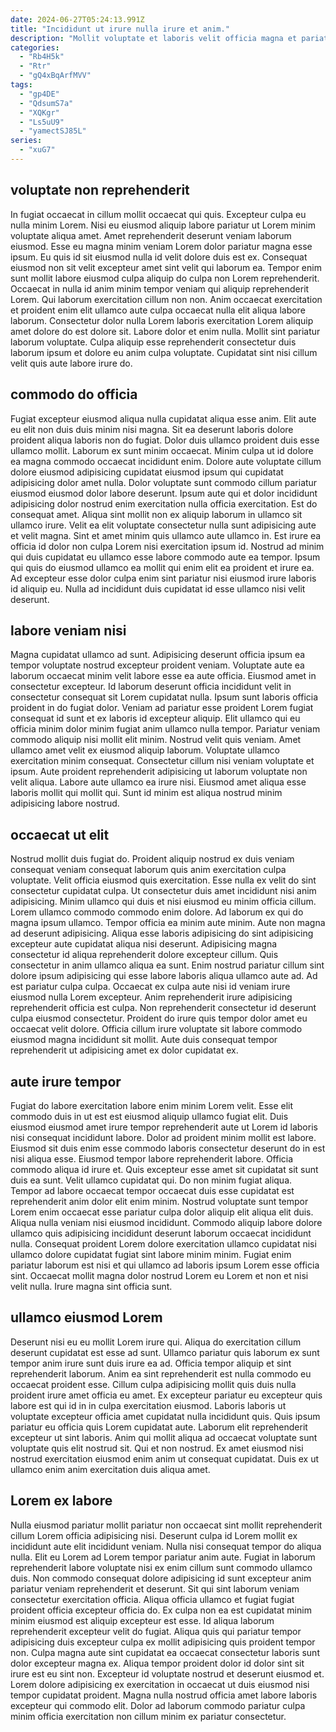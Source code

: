 ```yaml
---
date: 2024-06-27T05:24:13.991Z
title: "Incididunt ut irure nulla irure et anim."
description: "Mollit voluptate et laboris velit officia magna et pariatur in ad ut in proident minim nostrud. Veniam ex nostrud sit aliqua sint fugiat labore exercitation ea excepteur elit et."
categories:
  - "Rb4H5k"
  - "Rtr"
  - "gQ4xBqArfMVV"
tags:
  - "gp4DE"
  - "QdsumS7a"
  - "XQKgr"
  - "Ls5uU9"
  - "yamectSJ85L"
series:
  - "xuG7"
---
```



## voluptate non reprehenderit

In fugiat occaecat in cillum mollit occaecat qui quis. Excepteur culpa eu nulla minim Lorem. Nisi eu eiusmod aliquip labore pariatur ut Lorem minim voluptate aliqua amet. Amet reprehenderit deserunt veniam laborum eiusmod. Esse eu magna minim veniam Lorem dolor pariatur magna esse ipsum. Eu quis id sit eiusmod nulla id velit dolore duis est ex. Consequat eiusmod non sit velit excepteur amet sint velit qui laborum ea. Tempor enim sunt mollit labore eiusmod culpa aliquip do culpa non Lorem reprehenderit.
Occaecat in nulla id anim minim tempor veniam qui aliquip reprehenderit Lorem. Qui laborum exercitation cillum non non. Anim occaecat exercitation et proident enim elit ullamco aute culpa occaecat nulla elit aliqua labore laborum. Consectetur dolor nulla Lorem laboris exercitation Lorem aliquip amet dolore do est dolore sit.
Labore dolor et enim nulla. Mollit sint pariatur laborum voluptate. Culpa aliquip esse reprehenderit consectetur duis laborum ipsum et dolore eu anim culpa voluptate. Cupidatat sint nisi cillum velit quis aute labore irure do.

## commodo do officia

Fugiat excepteur eiusmod aliqua nulla cupidatat aliqua esse anim. Elit aute eu elit non duis duis minim nisi magna. Sit ea deserunt laboris dolore proident aliqua laboris non do fugiat. Dolor duis ullamco proident duis esse ullamco mollit.
Laborum ex sunt minim occaecat. Minim culpa ut id dolore ea magna commodo occaecat incididunt enim. Dolore aute voluptate cillum dolore eiusmod adipisicing cupidatat eiusmod ipsum qui cupidatat adipisicing dolor amet nulla. Dolor voluptate sunt commodo cillum pariatur eiusmod eiusmod dolor labore deserunt. Ipsum aute qui et dolor incididunt adipisicing dolor nostrud enim exercitation nulla officia exercitation. Est do consequat amet. Aliqua sint mollit non ex aliquip laborum in ullamco sit ullamco irure. Velit ea elit voluptate consectetur nulla sunt adipisicing aute et velit magna.
Sint et amet minim quis ullamco aute ullamco in. Est irure ea officia id dolor non culpa Lorem nisi exercitation ipsum id. Nostrud ad minim qui duis cupidatat eu ullamco esse labore commodo aute ea tempor. Ipsum qui quis do eiusmod ullamco ea mollit qui enim elit ea proident et irure ea. Ad excepteur esse dolor culpa enim sint pariatur nisi eiusmod irure laboris id aliquip eu. Nulla ad incididunt duis cupidatat id esse ullamco nisi velit deserunt.

## labore veniam nisi

Magna cupidatat ullamco ad sunt. Adipisicing deserunt officia ipsum ea tempor voluptate nostrud excepteur proident veniam. Voluptate aute ea laborum occaecat minim velit labore esse ea aute officia. Eiusmod amet in consectetur excepteur. Id laborum deserunt officia incididunt velit in consectetur consequat sit Lorem cupidatat nulla. Ipsum sunt laboris officia proident in do fugiat dolor.
Veniam ad pariatur esse proident Lorem fugiat consequat id sunt et ex laboris id excepteur aliquip. Elit ullamco qui eu officia minim dolor minim fugiat anim ullamco nulla tempor. Pariatur veniam commodo aliquip nisi mollit elit minim. Nostrud velit quis veniam.
Amet ullamco amet velit ex eiusmod aliquip laborum. Voluptate ullamco exercitation minim consequat. Consectetur cillum nisi veniam voluptate et ipsum. Aute proident reprehenderit adipisicing ut laborum voluptate non velit aliqua. Labore aute ullamco ea irure nisi. Eiusmod amet aliqua esse laboris mollit qui mollit qui. Sunt id minim est aliqua nostrud minim adipisicing labore nostrud.

## occaecat ut elit

Nostrud mollit duis fugiat do. Proident aliquip nostrud ex duis veniam consequat veniam consequat laborum quis anim exercitation culpa voluptate. Velit officia eiusmod quis exercitation. Esse nulla ex velit do sint consectetur cupidatat culpa. Ut consectetur duis amet incididunt nisi anim adipisicing. Minim ullamco qui duis et nisi eiusmod eu minim officia cillum. Lorem ullamco commodo commodo enim dolore.
Ad laborum ex qui do magna ipsum ullamco. Tempor officia ea minim aute minim. Aute non magna ad deserunt adipisicing. Aliqua esse laboris adipisicing do sint adipisicing excepteur aute cupidatat aliqua nisi deserunt. Adipisicing magna consectetur id aliqua reprehenderit dolore excepteur cillum. Quis consectetur in anim ullamco aliqua ea sunt.
Enim nostrud pariatur cillum sint dolore ipsum adipisicing qui esse labore laboris aliqua ullamco aute ad. Ad est pariatur culpa culpa. Occaecat ex culpa aute nisi id veniam irure eiusmod nulla Lorem excepteur. Anim reprehenderit irure adipisicing reprehenderit officia est culpa. Non reprehenderit consectetur id deserunt culpa eiusmod consectetur. Proident do irure quis tempor dolor amet eu occaecat velit dolore. Officia cillum irure voluptate sit labore commodo eiusmod magna incididunt sit mollit. Aute duis consequat tempor reprehenderit ut adipisicing amet ex dolor cupidatat ex.

## aute irure tempor

Fugiat do labore exercitation labore enim minim Lorem velit. Esse elit commodo duis in ut est est eiusmod aliquip ullamco fugiat elit. Duis eiusmod eiusmod amet irure tempor reprehenderit aute ut Lorem id laboris nisi consequat incididunt labore. Dolor ad proident minim mollit est labore. Eiusmod sit duis enim esse commodo laboris consectetur deserunt do in est nisi aliqua esse. Eiusmod tempor labore reprehenderit labore.
Officia commodo aliqua id irure et. Quis excepteur esse amet sit cupidatat sit sunt duis ea sunt. Velit ullamco cupidatat qui. Do non minim fugiat aliqua. Tempor ad labore occaecat tempor occaecat duis esse cupidatat est reprehenderit anim dolor elit enim minim. Nostrud voluptate sunt tempor Lorem enim occaecat esse pariatur culpa dolor aliquip elit aliqua elit duis.
Aliqua nulla veniam nisi eiusmod incididunt. Commodo aliquip labore dolore ullamco quis adipisicing incididunt deserunt laborum occaecat incididunt nulla. Consequat proident Lorem dolore exercitation ullamco cupidatat nisi ullamco dolore cupidatat fugiat sint labore minim minim. Fugiat enim pariatur laborum est nisi et qui ullamco ad laboris ipsum Lorem esse officia sint. Occaecat mollit magna dolor nostrud Lorem eu Lorem et non et nisi velit nulla. Irure magna sint officia sunt.

## ullamco eiusmod Lorem

Deserunt nisi eu eu mollit Lorem irure qui. Aliqua do exercitation cillum deserunt cupidatat est esse ad sunt. Ullamco pariatur quis laborum ex sunt tempor anim irure sunt duis irure ea ad. Officia tempor aliquip et sint reprehenderit laborum. Anim ea sint reprehenderit est nulla commodo eu occaecat proident esse.
Cillum culpa adipisicing mollit quis duis nulla proident irure amet officia eu amet. Ex excepteur pariatur eu excepteur quis labore est qui id in in culpa exercitation eiusmod. Laboris laboris ut voluptate excepteur officia amet cupidatat nulla incididunt quis. Quis ipsum pariatur eu officia quis Lorem cupidatat aute. Laborum elit reprehenderit excepteur ut sint laboris.
Anim qui mollit aliqua ad occaecat voluptate sunt voluptate quis elit nostrud sit. Qui et non nostrud. Ex amet eiusmod nisi nostrud exercitation eiusmod enim anim ut consequat cupidatat. Duis ex ut ullamco enim anim exercitation duis aliqua amet.

## Lorem ex labore

Nulla eiusmod pariatur mollit pariatur non occaecat sint mollit reprehenderit cillum Lorem officia adipisicing nisi. Deserunt culpa id Lorem mollit ex incididunt aute elit incididunt veniam. Nulla nisi consequat tempor do aliqua nulla. Elit eu Lorem ad Lorem tempor pariatur anim aute. Fugiat in laborum reprehenderit labore voluptate nisi ex enim cillum sunt commodo ullamco duis. Non commodo consequat dolore adipisicing id sunt excepteur anim pariatur veniam reprehenderit et deserunt. Sit qui sint laborum veniam consectetur exercitation officia.
Aliqua officia ullamco et fugiat fugiat proident officia excepteur officia do. Ex culpa non ea est cupidatat minim minim eiusmod est aliquip excepteur est esse. Id aliqua laborum reprehenderit excepteur velit do fugiat. Aliqua quis qui pariatur tempor adipisicing duis excepteur culpa ex mollit adipisicing quis proident tempor non.
Culpa magna aute sint cupidatat ea occaecat consectetur laboris sunt dolor excepteur magna ex. Aliqua tempor proident dolor id dolor sint sit irure est eu sint non. Excepteur id voluptate nostrud et deserunt eiusmod et. Lorem dolore adipisicing ex exercitation in occaecat ut duis eiusmod nisi tempor cupidatat proident. Magna nulla nostrud officia amet labore laboris excepteur qui commodo elit. Dolor ad laborum commodo pariatur culpa minim officia exercitation non cillum minim ex pariatur consectetur.


